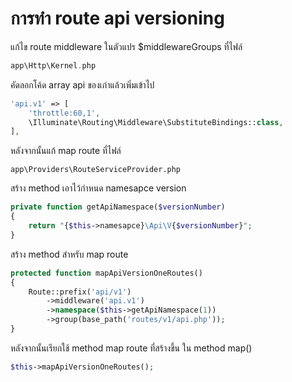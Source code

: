 # การทำ route api versioning

แก้ไข route middleware ในตัวแปร $middlewareGroups ที่ไฟล์

```php
app\Http\Kernel.php
```

คัดลอกโค้ด array api ของเก่าแล้วเพิ่มเข้าไป

```php
'api.v1' => [
    'throttle:60,1',
    \Illuminate\Routing\Middleware\SubstituteBindings::class,
],
```

หลังจากนั้นแก้ map route ที่ไฟล์

```text
app\Providers\RouteServiceProvider.php
```

สร้าง method เอาไว้กำหนด namesapce version

```php
private function getApiNamespace($versionNumber)
{
    return "{$this->namesapce}\Api\V{$versionNumber}";
}
```

สร้าง method สำหรับ map route

```php
protected function mapApiVersionOneRoutes()
{
    Route::prefix('api/v1')
        ->middleware('api.v1')
        ->namespace($this->getApiNamespace(1))
        ->group(base_path('routes/v1/api.php'));
}
```

หลังจากนั้นเรียกใช้ method map route ที่สร้างขึ้น ใน method map\(\)

```php
$this->mapApiVersionOneRoutes();
```

